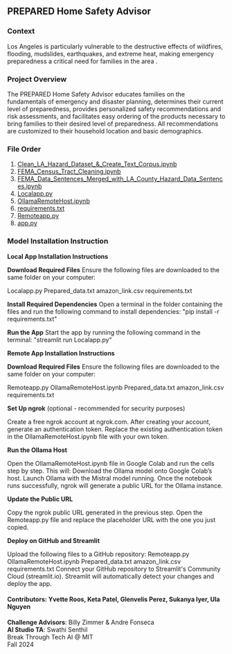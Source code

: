 ## PREPARED Home Safety Advisor

### Context
Los Angeles is particularly vulnerable to the destructive effects of wildfires, flooding, mudslides, earthquakes, and extreme heat, making emergency preparedness a critical need for families in the area .

### Project Overview
The PREPARED Home Safety Advisor educates families on the fundamentals of emergency and disaster planning, determines their current level of preparedness, provides personalized safety recommendations and risk assessments, and facilitates easy ordering of the products necessary to bring families to their desired level of preparedness. All recommendations are customized to their household location and basic demographics.

### File Order
1. [Clean_LA_Hazard_Dataset_&_Create_Text_Corpus.ipynb](https://github.com/PREPARED-AI-Studio-Project/PREPARED-Project/blob/main/Clean_LA_Hazard_Dataset_%26_Create_Text_Corpus.ipynb)
2. [FEMA_Census_Tract_Cleaning.ipynb](https://github.com/PREPARED-AI-Studio-Project/PREPARED-Project/blob/main/FEMA_Census_Tract_Cleaning.ipynb)
4. [FEMA_Data_Sentences_Merged_with_LA_County_Hazard_Data_Sentences.ipynb](https://github.com/PREPARED-AI-Studio-Project/PREPARED-Project/blob/main/FEMA_Data_Sentences_Merged_with_LA_County_Hazard_Data_Sentences.ipynb)
5. [Localapp.py](https://github.com/PREPARED-AI-Studio-Project/PREPARED-Project/blob/main/Localapp.py)
6. [OllamaRemoteHost.ipynb](https://github.com/PREPARED-AI-Studio-Project/PREPARED-Project/blob/main/OllamaRemoteHost.ipynb)
7. [requirements.txt](https://github.com/PREPARED-AI-Studio-Project/PREPARED-Project/blob/main/requirements.txt)
8. [Remoteapp.py](https://github.com/PREPARED-AI-Studio-Project/PREPARED-Project/blob/main/Remoteapp.py)
9. [app.py](https://github.com/PREPARED-AI-Studio-Project/PREPARED-Project/blob/main/app.py)

### Model Installation Instruction
**Local App Installation Instructions** <br>

**Download Required Files**
Ensure the following files are downloaded to the same folder on your computer:

Localapp.py
Prepared_data.txt
amazon_link.csv
requirements.txt

**Install Required Dependencies**
Open a terminal in the folder containing the files and run the following command to install dependencies:
"pip install -r requirements.txt"

**Run the App**
Start the app by running the following command in the terminal:
"streamlit run Localapp.py"


**Remote App Installation Instructions** <br>

**Download Required Files**
Ensure the following files are downloaded to the same folder on your computer:

Remoteapp.py
OllamaRemoteHost.ipynb
Prepared_data.txt
amazon_link.csv
requirements.txt

**Set Up ngrok** (optional - recommended for security purposes)

Create a free ngrok account at ngrok.com.
After creating your account, generate an authentication token.
Replace the existing authentication token in the OllamaRemoteHost.ipynb file with your own token.

**Run the Ollama Host**

Open the OllamaRemoteHost.ipynb file in Google Colab and run the cells step by step.
This will:
Download the Ollama model onto Google Colab’s host.
Launch Ollama with the Mistral model running.
Once the notebook runs successfully, ngrok will generate a public URL for the Ollama instance.

**Update the Public URL**

Copy the ngrok public URL generated in the previous step.
Open the Remoteapp.py file and replace the placeholder URL with the one you just copied.

**Deploy on GitHub and Streamlit**

Upload the following files to a GitHub repository:
Remoteapp.py
OllamaRemoteHost.ipynb
Prepared_data.txt
amazon_link.csv
requirements.txt
Connect your GitHub repository to Streamlit's Community Cloud (streamlit.io).
Streamlit will automatically detect your changes and deploy the app.

#### Contributors: Yvette Roos, Keta Patel, Glenvelis Perez, Sukanya Iyer, Ula Nguyen <br>
**Challenge Advisors**: Billy Zimmer & Andre Fonseca <br>
**AI Studio TA**: Swathi Senthil <br>
Break Through Tech AI @ MIT <br>
Fall 2024

